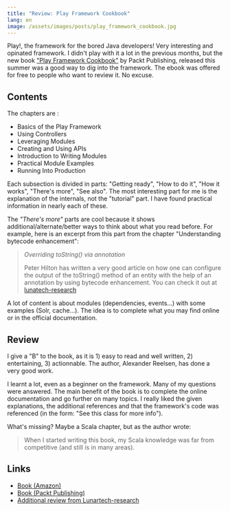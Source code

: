 ```yaml
---
title: "Review: Play Framework Cookbook"
lang: en
image: /assets/images/posts/play_framework_cookbook.jpg
---
```


Play!, the framework for the bored Java developers! Very interesting and opinated framework.
I didn't play with it a lot in the previous months, but the new book ["Play Framework Cookbook"](http://www.packtpub.com/play-framework-cookbook/book) by Packt Publishing,
released this summer was a good way to dig into the framework.
The ebook was offered for free to people who want to review it. No excuse.

## Contents

The chapters are :

- Basics of the Play Framework
- Using Controllers
- Leveraging Modules
- Creating and Using APIs
- Introduction to Writing Modules
- Practical Module Examples
- Running Into Production

Each subsection is divided in parts: "Getting ready", "How to do it", "How it works", "There's more", "See also".
The most interesting part for me is the explanation of the internals, not the "tutorial" part.
I have found practical information in nearly each of these.

The _"There's more"_ parts are cool because it shows additional/alternate/better ways to think about what you read before.
For example, here is an excerpt from this part from the chapter "Understanding bytecode enhancement":

> _Overriding toString() via annotation_
>
> Peter Hilton has written a very good article on how one can configure the output of the toString() method of an entity with the help of an annotation by using bytecode enhancement. You can check it out at [lunatech-research](http://www.lunatech-research.com/archives/2011/01/11/declarative-model-class-enhancement-play)

A lot of content is about modules (dependencies, events...) with some examples (Solr, cache...).
The idea is to complete what you may find online or in the official documentation.

## Review

I give a "B" to the book, as it is 1) easy to read and well written, 2) entertaining, 3) actionnable.
The author, Alexander Reelsen, has done a very good work.

I learnt a lot, even as a beginner on the framework. Many of my questions were answered.
The main benefit of the book is to complete the online documentation and go further on many topics.
I really liked the given explanations, the additional references and that the framework's code was referenced (in the form: "See this class for more info").

What's missing? Maybe a Scala chapter, but as the author wrote:

> When I started writing this book, my Scala knowledge was far from competitive (and still is in many areas).

## Links

- [Book (Amazon)](http://www.amazon.fr/gp/product/1849515522?ie=UTF8&tag=tosqu-21)
- [Book (Packt Publishing)](http://www.packtpub.com/play-framework-cookbook/book)
- [Additional review from Lunartech-research](http://www.lunatech-research.com/archives/2011/09/19/playframework-cookbook-review)
